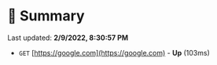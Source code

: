 # 📖 Summary
Last updated: **2/9/2022, 8:30:57 PM**

- `GET` [https://google.com](https://google.com) - **Up** (103ms)
